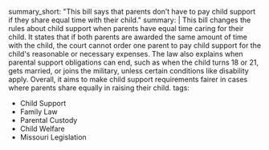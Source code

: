 summary_short: "This bill says that parents don’t have to pay child support if they share equal time with their child."
summary: |
  This bill changes the rules about child support when parents have equal time caring for their child. It states that if both parents are awarded the same amount of time with the child, the court cannot order one parent to pay child support for the child's reasonable or necessary expenses. The law also explains when parental support obligations can end, such as when the child turns 18 or 21, gets married, or joins the military, unless certain conditions like disability apply. Overall, it aims to make child support requirements fairer in cases where parents share equally in raising their child.
tags:
  - Child Support
  - Family Law
  - Parental Custody
  - Child Welfare
  - Missouri Legislation
